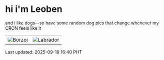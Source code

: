 # hi i'm Leoben

and i like dogs—so have some random dog pics that change whenever my CRON feels like it

|  |  |
|--------|----------|
| ![Borzoi](https://random-dog-vercel.vercel.app/api/random-borzoi?v=1758271238) | ![Labrador](https://random-dog-vercel.vercel.app/api/random-labrador?v=1758271238) |

Last updated: 2025-09-19 16:40 PHT

